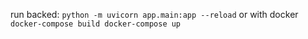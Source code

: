 run backed: `python -m uvicorn app.main:app --reload`
or with docker `docker-compose build docker-compose up`